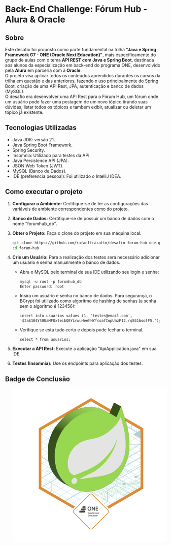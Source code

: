 ﻿# Back-End Challenge: Fórum Hub - Alura & Oracle

## Sobre

Este desafio foi proposto como parte fundamental na trilha **"Java e Spring Framework G7 - ONE (Oracle Next Education)"**, mais especificamente do grupo de aulas com o tema **API REST com Java e Spring Boot**, destinada aos alunos da especialização em back-end do programa ONE, desenvolvido pela **Alura** em parceria com a **Oracle**. </br>
O projeto visa aplicar todos os conteúdos aprendidos durantes os cursos da trilha em questão e das anteriores, fazendo o uso principalmente do Spring Boot, criação de uma API Rest, JPA, autenticação e banco de dados (MySQL).</br>
O desafio era desenvolver uma API Rest para o Fórum Hub, um fórum onde um usuário pode fazer uma postagem de um novo tópico tirando suas dúvidas, listar todos os tópicos e também exibir, atualizar ou deletar um tópico já existente.</br>

## Tecnologias Utilizadas

- Java JDK: versão 21.
- Java Spring Boot Framework.
- Spring Security.
- Insomnia: Utilizado para testes da API.
- Java Persistence API (JPA).
- JSON Web Token (JWT).
- MySQL (Banco de Dados).
- IDE (preferencia pessoal): Foi utilizado o IntelliJ IDEA.

## Como executar o projeto

1. **Configurar o Ambiente:** Certifique-se de ter as configurações das variáveis de ambiente correspondentes como do projeto.

2. **Banco de Dados:** Certifique-se de possuir um banco de dados com o nome "forumhub_db".
   
3. **Obter o Projeto:** Faça o clone do projeto em sua máquina local.
   ```bash
   git clone https://github.com/rafaelfrazatto/desafio-forum-hub-one.git
   cd forum-hub
   ```
   
4. **Crie um Usuário:** Para a realização dos testes será necessário adicionar um usuário e senha manualmente o banco de dados.
    - Abra o MySQL pelo terminal de sua IDE utilizando seu login e senha:
      ```
      mysql -u root -p forumhub_db
      Enter password: root
      ```
    - Insira um usuário e senha no banco de dados. Para segurança, o BCrypt foi utilizado como algoritmo de hashing de senhas (a senha sem o algoritmo é 123456):
      ```
      insert into usuarios values (1, 'testes@email.com', '$2a$10$Y50UaMFOxteibQEYLrwuHeehHYfcoafCopUazP12.rqB41bsolF5.');
      ```
    - Verifique se está tudo certo e depois pode fechar o terminal.
      ```
      select * from usuarios;
      ```
      
5. **Executar a API Rest:** Execute a aplicação "ApiApplication.java" em sua IDE.
   
6. **Testes (Insomnia):** Use os endpoints para aplicação dos testes.

## Badge de Conclusão

<img src="./img/Badge-Spring.png" alt="Badge de conclusão do challenge." width=500px style="margin-right: 25px; margin-left: 25px;">
